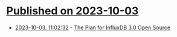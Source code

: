 # [Published on 2023-10-03](index.md)

* [2023-10-03, 11:02:32](https://lobste.rs/s/dwc62h/plan_for_influxdb_3_0_open_source) - [The Plan for InfluxDB 3.0 Open Source](https://www.influxdata.com/blog/the-plan-for-influxdb-3-0-open-source/)

